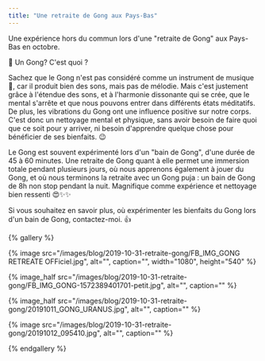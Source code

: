 ```yaml
---
title: "Une retraite de Gong aux Pays-Bas"
---
```


Une expérience hors du commun lors d'une "retraite de Gong" aux Pays-Bas en octobre.

🔎 Un Gong? C'est quoi ?

Sachez que le Gong n'est pas considéré comme un instrument de musique 🎼, car il produit bien des sons, mais pas de mélodie. Mais c'est justement grâce à l'étendue des sons, et à l'harmonie dissonante qui se crée, que le mental s'arrête et que nous pouvons entrer dans différents états méditatifs.
De plus, les vibrations du Gong ont une influence positive sur notre corps. C'est donc un nettoyage mental et physique, sans avoir besoin de faire quoi que ce soit pour y arriver, ni besoin d'apprendre quelque chose pour bénéficier de ses bienfaits. 😉

Le Gong est souvent expérimenté lors d'un "bain de Gong", d'une durée de 45 à 60 minutes. Une retraite de Gong quant à elle permet une immersion totale pendant plusieurs jours, où nous apprenons également à jouer du Gong, et où nous terminons la retraite avec un Gong puja : un bain de Gong de 8h non stop pendant la nuit. Magnifique comme expérience et nettoyage bien ressenti 😍✨✨

Si vous souhaitez en savoir plus, où expérimenter les bienfaits du Gong lors d'un bain de Gong, contactez-moi. 👍

{% gallery %}

{% image src="/images/blog/2019-10-31-retraite-gong/FB_IMG_GONG RETREATE OFFiciel.jpg", alt="", caption="", width="1080", height="540" %}

{% image_half src="/images/blog/2019-10-31-retraite-gong/FB_IMG_GONG-1572389401701-petit.jpg", alt="", caption="" %}

{% image_half src="/images/blog/2019-10-31-retraite-gong/20191011_GONG_URANUS.jpg", alt="", caption="" %}

{% image src="/images/blog/2019-10-31-retraite-gong/20191012_095410.jpg", alt="", caption="" %}

{% endgallery %}
